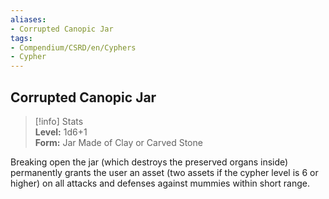 ```yaml
---
aliases:
- Corrupted Canopic Jar
tags:
- Compendium/CSRD/en/Cyphers
- Cypher
---
```


  
## Corrupted Canopic Jar  
>[!info] Stats  
> **Level:** 1d6+1  
> **Form:** Jar Made of Clay or Carved Stone
  
Breaking open the jar (which destroys the preserved organs inside) permanently grants the user an asset (two assets if the cypher level is 6 or higher) on all attacks and defenses against mummies within short range.